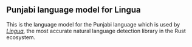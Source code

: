 ## Punjabi language model for Lingua

This is the language model for the Punjabi language which is used by 
[*Lingua*](https://github.com/pemistahl/lingua-rs), 
the most accurate natural language detection library in the Rust ecosystem.